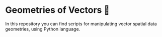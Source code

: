 # Geometries of Vectors 🧭

In this repository you can find scripts for manipulating vector spatial data geometries, using Python language.
